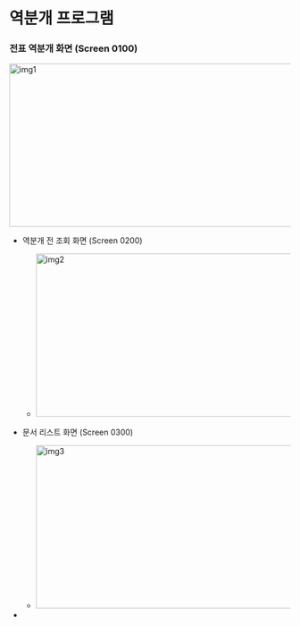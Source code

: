 # 역분개 프로그램

### 전표 역분개 화면 (Screen 0100)
<img width="721" height="292" alt="img1" src="https://github.com/user-attachments/assets/7072c35a-88c6-4160-9ebe-1b2614bf7283" />

- 역분개 전 조회 화면 (Screen 0200)
  - <img width="721" height="292" alt="img2" src="https://github.com/user-attachments/assets/d1cccb67-9cea-432f-ab80-a74eab04c69c" />


- 문서 리스트 화면 (Screen 0300)
  - <img width="721" height="292" alt="img3" src="https://github.com/user-attachments/assets/fed854fb-db38-4cbd-b735-24384456ab0c" />

- 
